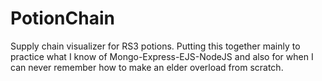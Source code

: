 # PotionChain
 Supply chain visualizer for RS3 potions. Putting this together mainly to practice what I know of Mongo-Express-EJS-NodeJS and also for when I can never remember how to make an elder overload from scratch.